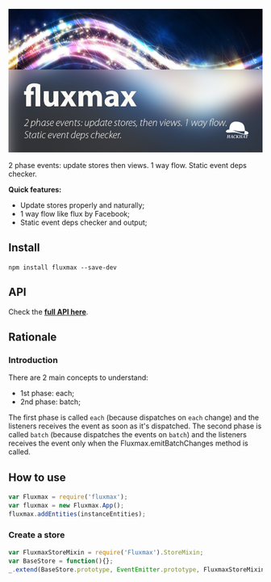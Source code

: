 ![fluxmax](./docs/repo-header.jpg)

2 phase events: update stores then views. 1 way flow. Static event deps checker.

**Quick features:**

 - Update stores properly and naturally;
 - 1 way flow like flux by Facebook;
 - Static event deps checker and output;




## Install

    npm install fluxmax --save-dev



## API

Check the **[full API here](https://cdn.rawgit.com/hackhat/fluxmax/v0.0.1/docs/jsduck/index.html)**.



## Rationale


### Introduction

There are 2 main concepts to understand:

 - 1st phase: each;
 - 2nd phase: batch;

 The first phase is called `each` (because dispatches on `each` change) and the listeners receives the event as soon as it's dispatched. The second phase is called `batch` (because dispatches the events on `batch`) and the listeners receives the event only when the Fluxmax.emitBatchChanges method is called.


## How to use

```javascript
var Fluxmax = require('fluxmax');
var fluxmax = new Fluxmax.App();
fluxmax.addEntities(instanceEntities);
```

### Create a store

```javascript
var FluxmaxStoreMixin = require('Fluxmax').StoreMixin;
var BaseStore = function(){};
_.extend(BaseStore.prototype, EventEmitter.prototype, FluxmaxStoreMixin, {});
```

